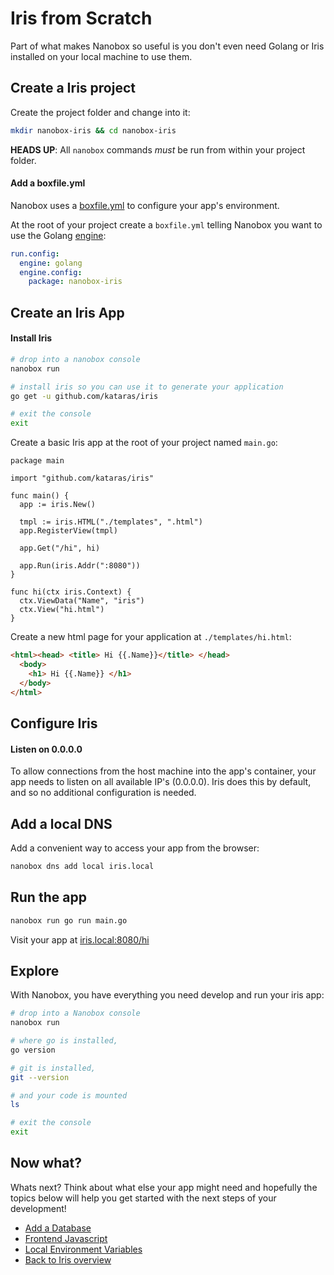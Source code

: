 # Iris from Scratch
Part of what makes Nanobox so useful is you don't even need Golang or Iris installed on your local machine to use them.

## Create a Iris project
Create the project folder and change into it:

```bash
mkdir nanobox-iris && cd nanobox-iris
```

**HEADS UP**: All `nanobox` commands *must* be run from within your project folder.

#### Add a boxfile.yml
Nanobox uses a <a href="https://docs.nanobox.io/boxfile/" target="\_blank">boxfile.yml</a> to configure your app's environment.

At the root of your project create a `boxfile.yml` telling Nanobox you want to use the Golang <a href="https://docs.nanobox.io/engines/" target="\_blank">engine</a>:

```yaml
run.config:
  engine: golang
  engine.config:
    package: nanobox-iris
```

## Create an Iris App

#### Install Iris

```bash
# drop into a nanobox console
nanobox run

# install iris so you can use it to generate your application
go get -u github.com/kataras/iris

# exit the console
exit
```

Create a basic Iris app at the root of your project named `main.go`:

```golang
package main

import "github.com/kataras/iris"

func main() {
  app := iris.New()

  tmpl := iris.HTML("./templates", ".html")
  app.RegisterView(tmpl)

  app.Get("/hi", hi)

  app.Run(iris.Addr(":8080"))
}

func hi(ctx iris.Context) {
  ctx.ViewData("Name", "iris")
  ctx.View("hi.html")
}
```

Create a new html page for your application at `./templates/hi.html`:

```html
<html><head> <title> Hi {{.Name}}</title> </head>
  <body>
    <h1> Hi {{.Name}} </h1>
  </body>
</html>
```

## Configure Iris

#### Listen on 0.0.0.0
To allow connections from the host machine into the app's container, your app needs to listen on all available IP's (0.0.0.0). Iris does this by default, and so no additional configuration is needed.

## Add a local DNS
Add a convenient way to access your app from the browser:

```bash
nanobox dns add local iris.local
```

## Run the app

```bash
nanobox run go run main.go
```

Visit your app at <a href="http://iris.local:8080/hi" target="\_blank">iris.local:8080/hi</a>

## Explore
With Nanobox, you have everything you need develop and run your iris app:

```bash
# drop into a Nanobox console
nanobox run

# where go is installed,
go version

# git is installed,
git --version

# and your code is mounted
ls

# exit the console
exit
```

## Now what?
Whats next? Think about what else your app might need and hopefully the topics below will help you get started with the next steps of your development!

* [Add a Database](/golang/iris/add-a-database)
* [Frontend Javascript](/golang/iris/frontend-javascript)
* [Local Environment Variables](/golang/iris/local-evars)
* [Back to Iris overview](/golang/iris)
